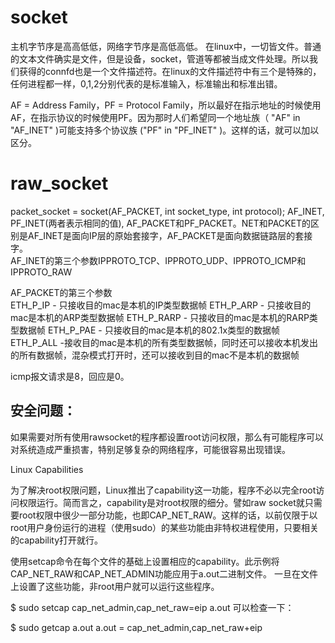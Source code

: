 # socket 
主机字节序是高高低低，网络字节序是高低高低。 
在linux中，一切皆文件。普通的文本文件确实是文件，但是设备，socket，管道等都被当成文件处理。所以我们获得的connfd也是一个文件描述符。在linux的文件描述符中有三个是特殊的，任何进程都一样，0,1,2分别代表的是标准输入，标准输出和标准出错。

AF = Address Family，PF = Protocol Family，所以最好在指示地址的时候使用AF，在指示协议的时候使用PF。因为那时人们希望同一个地址族（ "AF" in "AF_INET" )可能支持多个协议族 ("PF" in "PF_INET" )。这样的话，就可以加以区分。

# raw_socket 
packet_socket = socket(AF_PACKET, int socket_type, int protocol); 
AF_INET, PF_INET(两者表示相同的值), AF_PACKET和PF_PACKET。NET和PACKET的区别是AF_INET是面向IP层的原始套接字，AF_PACKET是面向数据链路层的套接字。  
AF_INET的第三个参数IPPROTO_TCP、IPPROTO_UDP、IPPROTO_ICMP和IPPROTO_RAW 

AF_PACKET的第三个参数  
ETH_P_IP - 只接收目的mac是本机的IP类型数据帧 
ETH_P_ARP - 只接收目的mac是本机的ARP类型数据帧 
ETH_P_RARP - 只接收目的mac是本机的RARP类型数据帧 
ETH_P_PAE - 只接收目的mac是本机的802.1x类型的数据帧 
ETH_P_ALL -接收目的mac是本机的所有类型数据帧，同时还可以接收本机发出的所有数据帧，混杂模式打开时，还可以接收到目的mac不是本机的数据帧 

icmp报文请求是8，回应是0。

## 安全问题：

如果需要对所有使用rawsocket的程序都设置root访问权限，那么有可能程序可以对系统造成严重损害，特别足够复杂的网络程序，可能很容易出现错误。

Linux Capabilities

为了解决root权限问题，Linux推出了capability这一功能，程序不必以完全root访问权限运行。简而言之，capability是对root权限的细分。譬如raw socket就只需要root权限中很少一部分功能，也即CAP_NET_RAW。这样的话，以前仅限于以root用户身份运行的进程（使用sudo）的某些功能由非特权进程使用，只要相关的capability打开就行。

使用setcap命令在每个文件的基础上设置相应的capability。此示例将CAP_NET_RAW和CAP_NET_ADMIN功能应用于a.out二进制文件。 一旦在文件上设置了这些功能，非root用户就可以运行这些程序。

$ sudo setcap cap_net_admin,cap_net_raw=eip a.out
可以检查一下：

$ sudo getcap a.out
a.out = cap_net_admin,cap_net_raw+eip